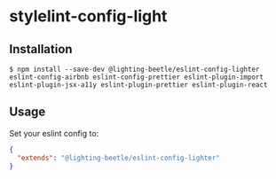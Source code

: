 # stylelint-config-light

## Installation

```console
$ npm install --save-dev @lighting-beetle/eslint-config-lighter eslint-config-airbnb eslint-config-prettier eslint-plugin-import eslint-plugin-jsx-a11y eslint-plugin-prettier eslint-plugin-react
```

## Usage

Set your eslint config to:

```json
{
  "extends": "@lighting-beetle/eslint-config-lighter"
}
